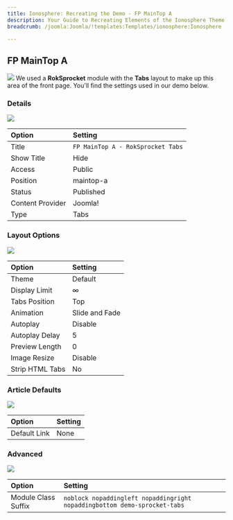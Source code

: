 ```yaml
---
title: Ionosphere: Recreating the Demo - FP MainTop A
description: Your Guide to Recreating Elements of the Ionosphere Theme for Joomla
breadcrumb: /joomla:Joomla/!templates:Templates/ionosphere:Ionosphere

---
```


FP MainTop A
-----
![][demo]
We used a **RokSprocket** module with the **Tabs** layout to make up this area of the front page. You'll find the settings used in our demo below.

### Details
![][demo2]

| Option           | Setting                           |  
| :--------------- | :-------------------------------- |  
| Title            | `FP MainTop A - RokSprocket Tabs` |  
| Show Title       | Hide                              |  
| Access           | Public                            |  
| Position         | maintop-a                         |  
| Status           | Published                         |  
| Content Provider | Joomla!                           |  
| Type             | Tabs                              |  

### Layout Options
![][demo3]

| Option          | Setting        |  
| :-------------- | :------------- |  
| Theme           | Default        |  
| Display Limit   | ∞              | 
| Tabs Position   | Top            |  
| Animation       | Slide and Fade |  
| Autoplay        | Disable        |  
| Autoplay Delay  | 5              |  
| Preview Length  | 0              |  
| Image Resize    | Disable        |  
| Strip HTML Tabs | No             |

### Article Defaults
![][demo4]

| Option       | Setting |  
| :----------- | :------ |  
| Default Link | None    |  

### Advanced
![][demo5]

| Option              | Setting                                                                   |  
| :------------------ | :------------------------------------------------------------------------ |  
| Module Class Suffix | `noblock nopaddingleft nopaddingright nopaddingbottom demo-sprocket-tabs` |  

[demo]: assets/demo_2.jpeg
[demo2]: assets/maintop_1.jpeg
[demo3]: assets/maintop_2.jpeg
[demo4]: assets/maintop_3.jpeg
[demo5]: assets/maintop_4.jpeg